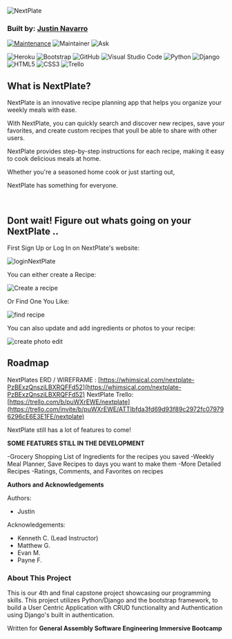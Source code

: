 ![NextPlate](https://github.com/justinnavarr0-ga/PlanOut/assets/107282884/43879cb5-9170-4288-892e-b854864efb28)
### Built by: **[Justin Navarro](https://www.linkedin.com/in/justin-navarro/)**

[![Maintenance](https://img.shields.io/badge/Maintained%3F-yes-green.svg)](https://GitHub.com/Naereen/StrapDown.js/graphs/commit-activity)
![Maintainer](https://img.shields.io/badge/Maintainer-justinnavarr0-blue)
![Ask](https://img.shields.io/badge/Ask%20me-anything-1abc9c.svg)

![Heroku](https://img.shields.io/badge/heroku-%23430098.svg?style=for-the-badge&logo=heroku&logoColor=white)
![Bootstrap](https://img.shields.io/badge/bootstrap-%23563D7C.svg?style=for-the-badge&logo=bootstrap&logoColor=white)
![GitHub](https://img.shields.io/badge/GitHub-100000?style=for-the-badge&logo=github&logoColor=white)
![Visual Studio Code](https://img.shields.io/badge/Visual_Studio_Code-0078D4?style=for-the-badge&logo=visual%20studio%20code&logoColor=white)
![Python](https://img.shields.io/badge/python-3670A0?style=for-the-badge&logo=python&logoColor=ffdd54)
![Django](https://img.shields.io/badge/django-%23092E20.svg?style=for-the-badge&logo=django&logoColor=white)
![HTML5](https://img.shields.io/badge/html5-%23E34F26.svg?style=for-the-badge&logo=html5&logoColor=white)
![CSS3](https://img.shields.io/badge/css3-%231572B6.svg?style=for-the-badge&logo=css3&logoColor=white)
![Trello](https://img.shields.io/badge/Trello-%23026AA7.svg?style=for-the-badge&logo=Trello&logoColor=white)

## What is NextPlate?
NextPlate is an innovative recipe planning app that helps you organize your weekly meals with ease. 

With NextPlate, you can quickly search and discover new recipes, save your favorites, and create custom recipes that youll be able to share with other users. 

NextPlate provides step-by-step instructions for each recipe, making it easy to cook delicious meals at home. 

Whether you're a seasoned home cook or just starting out, 

NextPlate has something for everyone. 

<br />

## Dont wait! Figure out whats going on your **NextPlate** ..

First Sign Up or Log In on NextPlate's website:

![loginNextPlate](https://github.com/justinnavarr0-ga/PlanOut/assets/107282884/94c6eb83-1b74-42ad-b065-eebe58d2c8ae)

You can either create a Recipe:

![Create a recipe](https://github.com/justinnavarr0-ga/PlanOut/assets/107282884/03c7ad5d-6fea-4f3a-92be-760667c4c93d)

Or Find One You Like:

![find recipe](https://github.com/justinnavarr0-ga/PlanOut/assets/107282884/1836da68-0494-4802-a41b-bb90cb13a901)

You can also update and add ingredients or photos to your recipe:

![create photo edit](https://github.com/justinnavarr0-ga/PlanOut/assets/107282884/9b2bd86d-77ff-4d20-aab1-7c193fee3040)


## Roadmap
NextPlates ERD / WIREFRAME : [https://whimsical.com/nextplate-PzBExzQnsziLBXRQFFd52](https://whimsical.com/nextplate-PzBExzQnsziLBXRQFFd52)
NextPlate Trello: [https://trello.com/b/puWXrEWE/nextplate](https://trello.com/invite/b/puWXrEWE/ATTIbfda3fd69d93f89c2972fc079796296cE6E3E1FE/nextplate)

NextPlate still has a lot of features to come!

**SOME FEATURES STILL IN THE DEVELOPMENT**

-Grocery Shopping List of Ingredients for the recipes you saved
-Weekly Meal Planner, Save Recipes to days you want to make them
-More Detailed Recipes
-Ratings, Comments, and Favorites on recipes

**Authors and Acknowledgements**

Authors:
- Justin

Acknowledgements: 
- Kenneth C. (Lead Instructor)
- Matthew G. 
- Evan M.
- Payne F.

### About This Project

This is our 4th and final capstone project showcasing our programming skills. This project utilizes Python/Django and the bootstrap framework, to build a User Centric Application with CRUD functionality and Authentication using Django's built in authentication.

Written for **General Assembly Software Engineering Immersive Bootcamp**
